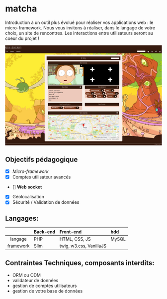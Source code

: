 # matcha

Introduction à un outil plus évolué pour réaliser vos applications web : le micro-framework. Nous vous invitons à réaliser, dans le langage de votre choix, un site de rencontres. Les interactions entre utilisateurs seront au coeur du projet !

![screenthot](/docs/test.jpg)

## Objectifs pédagogique

- [x] *Micro-framework*
- [x] Comptes utilisateur avancés
- [] **Web socket**
- [x] Géolocalisation
- [x] Sécurité / Validation de données 

## Langages:

|| Back-end | Front-end | bdd |
| :---: | :--- | :--- | :--- |
| langage | PHP | HTML, CSS, JS | MySQL |
| framework | Slim | twig, w3.css, VanillaJS ||

## Contraintes Techniques, composants interdits:

- ORM ou ODM
- validateur de données
- gestion de comptes utilisateurs
- gestion de votre base de données
